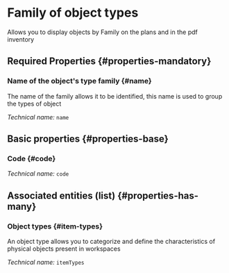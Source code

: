 # Family of object types
<!--- THIS FILE IS GENERATED PLEASE DO NOT EDIT IT DIRECTLY --->

Allows you to display objects by Family on the plans and in the pdf inventory

<OH code="itemTypeFamily"/>




## Required Properties {#properties-mandatory}
    
### Name of the object's type family {#name}

The name of the family allows it to be identified, this name is used to group the types of object

*Technical name:* ```name```
<PH code="itemTypeFamily:name"/>

    


## Basic properties {#properties-base}
    
### Code {#code}



*Technical name:* ```code```
<PH code="itemTypeFamily:code"/>

    



## Associated entities (list) {#properties-has-many}

### Object types {#item-types}

An object type allows you to categorize and define the characteristics of physical objects present in workspaces

*Technical name:* ```itemTypes```
<PH code="itemTypeFamily:itemTypes"/>




